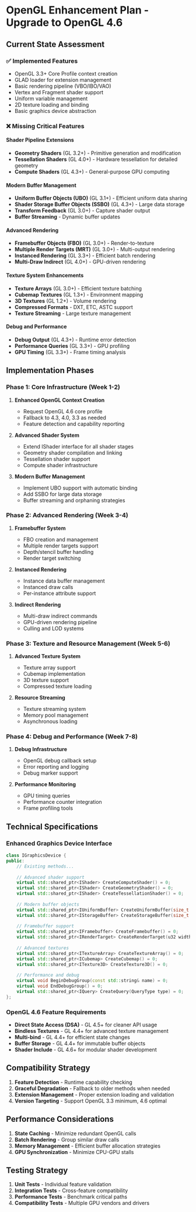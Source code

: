 # OpenGL Enhancement Plan - Upgrade to OpenGL 4.6

## Current State Assessment

### ✅ Implemented Features
- OpenGL 3.3+ Core Profile context creation
- GLAD loader for extension management
- Basic rendering pipeline (VBO/IBO/VAO)
- Vertex and Fragment shader support
- Uniform variable management
- 2D texture loading and binding
- Basic graphics device abstraction

### ❌ Missing Critical Features

#### Shader Pipeline Extensions
- **Geometry Shaders** (GL 3.2+) - Primitive generation and modification
- **Tessellation Shaders** (GL 4.0+) - Hardware tessellation for detailed geometry
- **Compute Shaders** (GL 4.3+) - General-purpose GPU computing

#### Modern Buffer Management
- **Uniform Buffer Objects (UBO)** (GL 3.1+) - Efficient uniform data sharing
- **Shader Storage Buffer Objects (SSBO)** (GL 4.3+) - Large data storage
- **Transform Feedback** (GL 3.0+) - Capture shader output
- **Buffer Streaming** - Dynamic buffer updates

#### Advanced Rendering
- **Framebuffer Objects (FBO)** (GL 3.0+) - Render-to-texture
- **Multiple Render Targets (MRT)** (GL 3.0+) - Multi-output rendering
- **Instanced Rendering** (GL 3.3+) - Efficient batch rendering
- **Multi-Draw Indirect** (GL 4.0+) - GPU-driven rendering

#### Texture System Enhancements
- **Texture Arrays** (GL 3.0+) - Efficient texture batching
- **Cubemap Textures** (GL 1.3+) - Environment mapping
- **3D Textures** (GL 1.2+) - Volume rendering
- **Compressed Formats** - DXT, ETC, ASTC support
- **Texture Streaming** - Large texture management

#### Debug and Performance
- **Debug Output** (GL 4.3+) - Runtime error detection
- **Performance Queries** (GL 3.3+) - GPU profiling
- **GPU Timing** (GL 3.3+) - Frame timing analysis

## Implementation Phases

### Phase 1: Core Infrastructure (Week 1-2)
1. **Enhanced OpenGL Context Creation**
   - Request OpenGL 4.6 core profile
   - Fallback to 4.3, 4.0, 3.3 as needed
   - Feature detection and capability reporting

2. **Advanced Shader System**
   - Extend IShader interface for all shader stages
   - Geometry shader compilation and linking
   - Tessellation shader support
   - Compute shader infrastructure

3. **Modern Buffer Management**
   - Implement UBO support with automatic binding
   - Add SSBO for large data storage
   - Buffer streaming and orphaning strategies

### Phase 2: Advanced Rendering (Week 3-4)
1. **Framebuffer System**
   - FBO creation and management
   - Multiple render targets support
   - Depth/stencil buffer handling
   - Render target switching

2. **Instanced Rendering**
   - Instance data buffer management
   - Instanced draw calls
   - Per-instance attribute support

3. **Indirect Rendering**
   - Multi-draw indirect commands
   - GPU-driven rendering pipeline
   - Culling and LOD systems

### Phase 3: Texture and Resource Management (Week 5-6)
1. **Advanced Texture System**
   - Texture array support
   - Cubemap implementation
   - 3D texture support
   - Compressed texture loading

2. **Resource Streaming**
   - Texture streaming system
   - Memory pool management
   - Asynchronous loading

### Phase 4: Debug and Performance (Week 7-8)
1. **Debug Infrastructure**
   - OpenGL debug callback setup
   - Error reporting and logging
   - Debug marker support

2. **Performance Monitoring**
   - GPU timing queries
   - Performance counter integration
   - Frame profiling tools

## Technical Specifications

### Enhanced Graphics Device Interface
```cpp
class IGraphicsDevice {
public:
    // Existing methods...
    
    // Advanced shader support
    virtual std::shared_ptr<IShader> CreateComputeShader() = 0;
    virtual std::shared_ptr<IShader> CreateGeometryShader() = 0;
    virtual std::shared_ptr<IShader> CreateTessellationShader() = 0;
    
    // Modern buffer objects
    virtual std::shared_ptr<IUniformBuffer> CreateUniformBuffer(size_t size) = 0;
    virtual std::shared_ptr<IStorageBuffer> CreateStorageBuffer(size_t size) = 0;
    
    // Framebuffer support
    virtual std::shared_ptr<IFramebuffer> CreateFramebuffer() = 0;
    virtual std::shared_ptr<IRenderTarget> CreateRenderTarget(u32 width, u32 height) = 0;
    
    // Advanced textures
    virtual std::shared_ptr<ITextureArray> CreateTextureArray() = 0;
    virtual std::shared_ptr<ICubemap> CreateCubemap() = 0;
    virtual std::shared_ptr<ITexture3D> CreateTexture3D() = 0;
    
    // Performance and debug
    virtual void BeginDebugGroup(const std::string& name) = 0;
    virtual void EndDebugGroup() = 0;
    virtual std::shared_ptr<IQuery> CreateQuery(QueryType type) = 0;
};
```

### OpenGL 4.6 Feature Requirements
- **Direct State Access (DSA)** - GL 4.5+ for cleaner API usage
- **Bindless Textures** - GL 4.4+ for advanced texture management
- **Multi-bind** - GL 4.4+ for efficient state changes
- **Buffer Storage** - GL 4.4+ for immutable buffer objects
- **Shader Include** - GL 4.6+ for modular shader development

## Compatibility Strategy
1. **Feature Detection** - Runtime capability checking
2. **Graceful Degradation** - Fallback to older methods when needed
3. **Extension Management** - Proper extension loading and validation
4. **Version Targeting** - Support OpenGL 3.3 minimum, 4.6 optimal

## Performance Considerations
1. **State Caching** - Minimize redundant OpenGL calls
2. **Batch Rendering** - Group similar draw calls
3. **Memory Management** - Efficient buffer allocation strategies
4. **GPU Synchronization** - Minimize CPU-GPU stalls

## Testing Strategy
1. **Unit Tests** - Individual feature validation
2. **Integration Tests** - Cross-feature compatibility
3. **Performance Tests** - Benchmark critical paths
4. **Compatibility Tests** - Multiple GPU vendors and drivers
